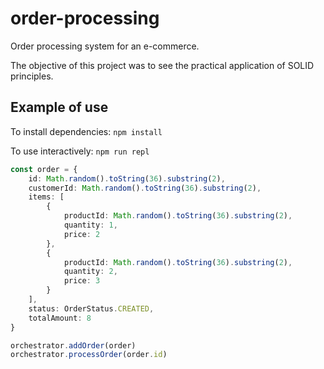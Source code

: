 # order-processing

Order processing system for an e-commerce.

The objective of this project was to see the practical application of SOLID principles.

## Example of use

To install dependencies: `npm install`

To use interactively: `npm run repl`

```typescript
const order = {
    id: Math.random().toString(36).substring(2),
    customerId: Math.random().toString(36).substring(2),
    items: [
        {
            productId: Math.random().toString(36).substring(2),
            quantity: 1,
            price: 2
        },
        {
            productId: Math.random().toString(36).substring(2),
            quantity: 2,
            price: 3
        }
    ],
    status: OrderStatus.CREATED,
    totalAmount: 8
}

orchestrator.addOrder(order)
orchestrator.processOrder(order.id)
```
